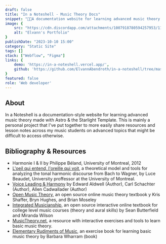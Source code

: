 ```yaml
---
draft: false
title: "In a Noteshell - Music Theory Docs"
snippet: "🚀🎵A documentation website for learning advanced music theory made with Astro & the Starlight Template."
image: {
    src: "https://cdn.discordapp.com/attachments/1007918780594257953/1197818581140918342/Dev_Portfolio_Images.jpg?ex=65bca67c&is=65aa317c&hm=3cc248b1279aec05892271956db4486f8a8214f5ef30c6b91296998bf0059472&",
    alt: "Elvann's Portfolio"
}
publishDate: "2023-10-10 15:00"
category: "Static Site"
tags: []
stack: ["Webflow", "Figma"]
links: {
    demo: 'https://in-a-noteshell.vercel.app/',
    github: 'https://github.com/ElvannAbendroth/in-a-noteshell/tree/master'
}
featured: false
role: 'Web developer'
---
```

## About

In a Noteshell is a documentation-style website for learning advanced music theory made with Astro & the Starlight Template.  This is mainly a personal project that I've put together to more easily share resources and lesson notes across my music students on advanced topics that might be difficult to access otherwise.

## Bibliography & Resources

- Harmonie I & II by Philippe Béland, University of Montreal, 2012
- [L'oeil qui entend, l'oreille qui voit](https://bw.musique.umontreal.ca/), a theoretical model and tools for analyzing the tonal harmonic discourse from Bach to Wagner, by Luce Beaudet, University proffessor at the University of Montreal.
- [Voice Leading & Harmony](https://www.amazon.com/Harmony-Voice-Leading-Edward-Aldwell/dp/0495189758) by Edward Aldwell (Author), Carl Schachter (Author), Allen Cadwallader (Author)
- [Open Music Theory](https://openmusictheory.github.io/), an open source online music theory textbook y Kris Shaffer, Bryn Hughes, and Brian Moseley
- [Integrated Musicianship](https://intmus.github.io/), an open source interactive online textbook for college level music courses (theory and aural skills) by Sean Butterfield and Miranda Wilson
- [MusicTheory.net](https://www.musictheory.net/), a resource with interactive exercises and tools to learn basic music theory.
- [Elementary Rudiments of Music](https://www.amazon.com/Elementary-Rudiments-Music-Barbara-Wharram/dp/0887970044), an exercise book for learning basic music theory by Barbara Wharram (book)



